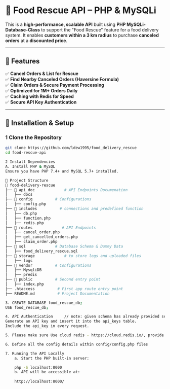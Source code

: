 # 🥡 Food Rescue API – PHP & MySQLi

This is a **high-performance, scalable API** built using **PHP MySQLi-Database-Class** to support the "Food Rescue" feature for a food delivery system. It enables **customers within a 3 km radius** to purchase **canceled orders** at a **discounted price**.

---

## 📌 Features

✅ **Cancel Orders & List for Rescue**  
✅ **Find Nearby Canceled Orders (Haversine Formula)**  
✅ **Claim Orders & Secure Payment Processing**  
✅ **Optimized for 1M+ Orders Daily**  
✅ **Caching with Redis for Speed**  
✅ **Secure API Key Authentication**  

---

## 🚀 Installation & Setup

### **1️ Clone the Repository**
```bash
git clone https://github.com/ldew1995/food_delivery_rescue
cd food-rescue-api

2️ Install Dependencies
A. Install PHP & MySQL
Ensure you have PHP 7.4+ and MySQL 5.7+ installed.

📂 Project Structure
📂 food-delivery-rescue
├── 📁 api_doc             # API Endpoints Documenation
│   ├── docs
├── 📁 config          # Configurations
│   ├── config.php
├── 📁 includes          # connections and predefined function
│   ├── db.php
│   ├── function.php
│   ├── redis.php
├── 📁 routes             # API Endpoints
│   ├── cancel_order.php
│   ├── get_cancelled_orders.php
│   ├── claim_order.php
├── 📁 sql             # Database Schema & Dummy Data
│   ├── food_delivery_rescue.sql
├── 📁 storage             # to store logs and uploaded files
│   ├── logs
├── 📁 vendor          # Configurations
│   ├── MysqliDB
│   ├── predis
├── 📁 public          # Second entry point
│   ├── index.php
├── .htaccess          # First app route entry point
├── README.md          # Project Documentation

3. CREATE DATABASE food_rescue_db;
USE food_rescue_db;

4. API Authentication     // note: given schema has already provided seed data and generated api_key
Generate an API key and insert it into the api_keys table.
Include the api_key in every request.   

5. Please make sure Use cloud redis - https://cloud.redis.io/, provide credentials to continue

6. Define all the config details within config/config.php files 

7. Running the API Locally
    a. Start the PHP built-in server:

    php -S localhost:8000
    b. API will be accessible at:
    
    http://localhost:8000/

